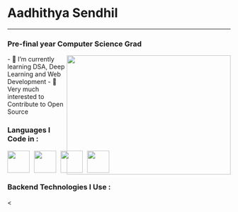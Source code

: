 #  Aadhithya Sendhil
---
### Pre-final year Computer Science Grad
<img align="right" width='370' height='270' src='https://media1.tenor.com/m/41I-iMyClCgAAAAd/programmer-programming.gif'>
- 🌱 I’m currently learning DSA, Deep Learning and Web Development
- 👯 Very much interested to Contribute to Open Source

### Languages I Code in : 
<div style="display: flex; gap: 10px; align-items: center;">
    <img height="50px" width="50px" src="https://cdn-icons-png.flaticon.com/512/5968/5968350.png">
    <img height="50px" width="50px" src="https://cdn-icons-png.flaticon.com/512/226/226777.png">
    <img height="50px" width="50px" src="https://www.interviewbit.com/blog/wp-content/uploads/2021/09/C-2.png">
    <img height="50px" width="50px" src="https://upload.wikimedia.org/wikipedia/commons/thumb/b/bd/Logo_C_sharp.svg/910px-Logo_C_sharp.svg.png">
</div>


### Backend Technologies I Use :

<
<!--
**PazhayaSoru/PazhayaSoru** is a ✨ _special_ ✨ repository because its `README.md` (this file) appears on your GitHub profile.

Here are some ideas to get you started:

- 🔭 I’m currently working on ...
- 🌱 I’m currently learning ...
- 👯 I’m looking to collaborate on ...
- 🤔 I’m looking for help with ...
- 💬 Ask me about ...
- 📫 How to reach me: ...
- 😄 Pronouns: ...
- ⚡ Fun fact: ...
-->
